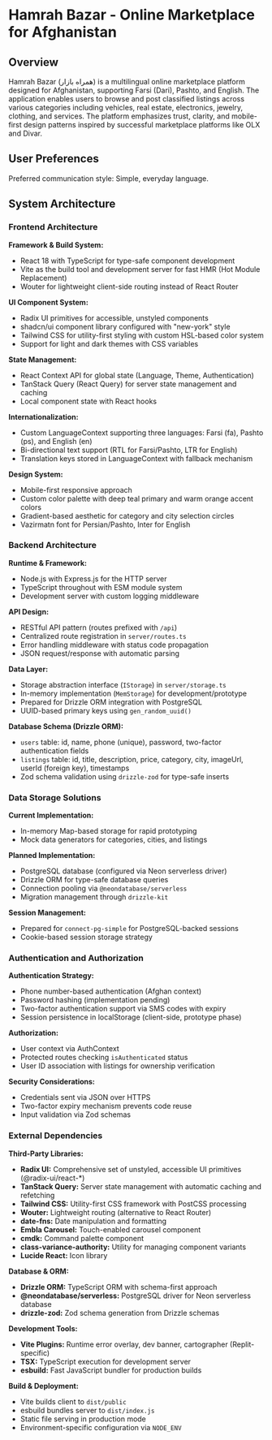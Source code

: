 # Hamrah Bazar - Online Marketplace for Afghanistan

## Overview

Hamrah Bazar (همراه بازار) is a multilingual online marketplace platform designed for Afghanistan, supporting Farsi (Dari), Pashto, and English. The application enables users to browse and post classified listings across various categories including vehicles, real estate, electronics, jewelry, clothing, and services. The platform emphasizes trust, clarity, and mobile-first design patterns inspired by successful marketplace platforms like OLX and Divar.

## User Preferences

Preferred communication style: Simple, everyday language.

## System Architecture

### Frontend Architecture

**Framework & Build System:**
- React 18 with TypeScript for type-safe component development
- Vite as the build tool and development server for fast HMR (Hot Module Replacement)
- Wouter for lightweight client-side routing instead of React Router

**UI Component System:**
- Radix UI primitives for accessible, unstyled components
- shadcn/ui component library configured with "new-york" style
- Tailwind CSS for utility-first styling with custom HSL-based color system
- Support for light and dark themes with CSS variables

**State Management:**
- React Context API for global state (Language, Theme, Authentication)
- TanStack Query (React Query) for server state management and caching
- Local component state with React hooks

**Internationalization:**
- Custom LanguageContext supporting three languages: Farsi (fa), Pashto (ps), and English (en)
- Bi-directional text support (RTL for Farsi/Pashto, LTR for English)
- Translation keys stored in LanguageContext with fallback mechanism

**Design System:**
- Mobile-first responsive approach
- Custom color palette with deep teal primary and warm orange accent colors
- Gradient-based aesthetic for category and city selection circles
- Vazirmatn font for Persian/Pashto, Inter for English

### Backend Architecture

**Runtime & Framework:**
- Node.js with Express.js for the HTTP server
- TypeScript throughout with ESM module system
- Development server with custom logging middleware

**API Design:**
- RESTful API pattern (routes prefixed with `/api`)
- Centralized route registration in `server/routes.ts`
- Error handling middleware with status code propagation
- JSON request/response with automatic parsing

**Data Layer:**
- Storage abstraction interface (`IStorage`) in `server/storage.ts`
- In-memory implementation (`MemStorage`) for development/prototype
- Prepared for Drizzle ORM integration with PostgreSQL
- UUID-based primary keys using `gen_random_uuid()`

**Database Schema (Drizzle ORM):**
- `users` table: id, name, phone (unique), password, two-factor authentication fields
- `listings` table: id, title, description, price, category, city, imageUrl, userId (foreign key), timestamps
- Zod schema validation using `drizzle-zod` for type-safe inserts

### Data Storage Solutions

**Current Implementation:**
- In-memory Map-based storage for rapid prototyping
- Mock data generators for categories, cities, and listings

**Planned Implementation:**
- PostgreSQL database (configured via Neon serverless driver)
- Drizzle ORM for type-safe database queries
- Connection pooling via `@neondatabase/serverless`
- Migration management through `drizzle-kit`

**Session Management:**
- Prepared for `connect-pg-simple` for PostgreSQL-backed sessions
- Cookie-based session storage strategy

### Authentication and Authorization

**Authentication Strategy:**
- Phone number-based authentication (Afghan context)
- Password hashing (implementation pending)
- Two-factor authentication support via SMS codes with expiry
- Session persistence in localStorage (client-side, prototype phase)

**Authorization:**
- User context via AuthContext
- Protected routes checking `isAuthenticated` status
- User ID association with listings for ownership verification

**Security Considerations:**
- Credentials sent via JSON over HTTPS
- Two-factor expiry mechanism prevents code reuse
- Input validation via Zod schemas

### External Dependencies

**Third-Party Libraries:**
- **Radix UI:** Comprehensive set of unstyled, accessible UI primitives (@radix-ui/react-*)
- **TanStack Query:** Server state management with automatic caching and refetching
- **Tailwind CSS:** Utility-first CSS framework with PostCSS processing
- **Wouter:** Lightweight routing (alternative to React Router)
- **date-fns:** Date manipulation and formatting
- **Embla Carousel:** Touch-enabled carousel component
- **cmdk:** Command palette component
- **class-variance-authority:** Utility for managing component variants
- **Lucide React:** Icon library

**Database & ORM:**
- **Drizzle ORM:** TypeScript ORM with schema-first approach
- **@neondatabase/serverless:** PostgreSQL driver for Neon serverless database
- **drizzle-zod:** Zod schema generation from Drizzle schemas

**Development Tools:**
- **Vite Plugins:** Runtime error overlay, dev banner, cartographer (Replit-specific)
- **TSX:** TypeScript execution for development server
- **esbuild:** Fast JavaScript bundler for production builds

**Build & Deployment:**
- Vite builds client to `dist/public`
- esbuild bundles server to `dist/index.js`
- Static file serving in production mode
- Environment-specific configuration via `NODE_ENV`
